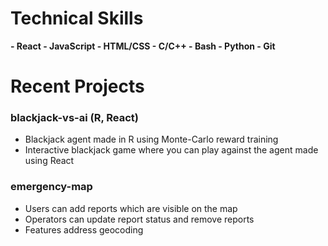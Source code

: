 # Technical Skills
<strong>
- React  
- JavaScript  
- HTML/CSS  
- C/C++  
- Bash  
- Python  
- Git
</strong>

# Recent Projects
### blackjack-vs-ai (R, React)
- Blackjack agent made in R using Monte-Carlo reward training
- Interactive blackjack game where you can play against the agent made using React

### emergency-map
- Users can add reports which are visible on the map
- Operators can update report status and remove reports
- Features address geocoding